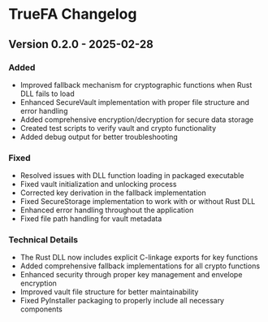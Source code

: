 # TrueFA Changelog

## Version 0.2.0 - 2025-02-28

### Added
- Improved fallback mechanism for cryptographic functions when Rust DLL fails to load
- Enhanced SecureVault implementation with proper file structure and error handling
- Added comprehensive encryption/decryption for secure data storage
- Created test scripts to verify vault and crypto functionality
- Added debug output for better troubleshooting

### Fixed
- Resolved issues with DLL function loading in packaged executable
- Fixed vault initialization and unlocking process
- Corrected key derivation in the fallback implementation
- Fixed SecureStorage implementation to work with or without Rust DLL
- Enhanced error handling throughout the application
- Fixed file path handling for vault metadata

### Technical Details
- The Rust DLL now includes explicit C-linkage exports for key functions
- Added comprehensive fallback implementations for all crypto functions
- Enhanced security through proper key management and envelope encryption
- Improved vault file structure for better maintainability
- Fixed PyInstaller packaging to properly include all necessary components
